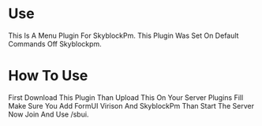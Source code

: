  # Use
This Is A Menu Plugin For SkyblockPm. This Plugin Was Set On Default Commands Off Skyblockpm.
# How To Use 
First Download This Plugin Than Upload This On Your Server Plugins Fill
 Make Sure You Add FormUI Virison And SkyblockPm Than Start The Server Now Join And Use /sbui.
